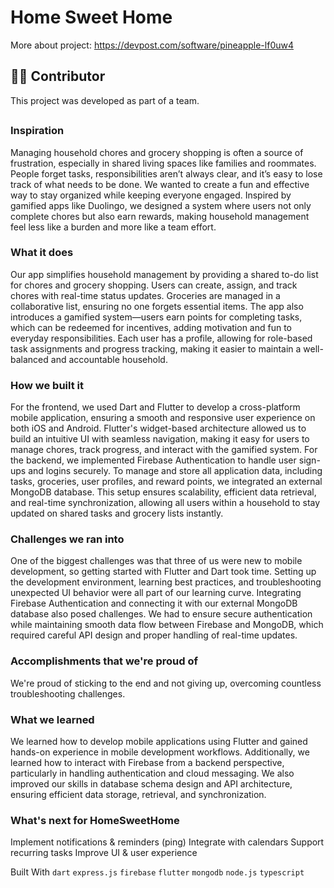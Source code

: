 # Home Sweet Home

More about project: <link> https://devpost.com/software/pineapple-lf0uw4 </link>

## 🧑‍💻 Contributor
This project was developed as part of a team.
##




### Inspiration
Managing household chores and grocery shopping is often a source of frustration, especially in shared living spaces like families and roommates. People forget tasks, responsibilities aren’t always clear, and it’s easy to lose track of what needs to be done. We wanted to create a fun and effective way to stay organized while keeping everyone engaged. Inspired by gamified apps like Duolingo, we designed a system where users not only complete chores but also earn rewards, making household management feel less like a burden and more like a team effort.

### What it does
Our app simplifies household management by providing a shared to-do list for chores and grocery shopping. Users can create, assign, and track chores with real-time status updates. Groceries are managed in a collaborative list, ensuring no one forgets essential items. The app also introduces a gamified system—users earn points for completing tasks, which can be redeemed for incentives, adding motivation and fun to everyday responsibilities. Each user has a profile, allowing for role-based task assignments and progress tracking, making it easier to maintain a well-balanced and accountable household.

### How we built it
For the frontend, we used Dart and Flutter to develop a cross-platform mobile application, ensuring a smooth and responsive user experience on both iOS and Android. Flutter's widget-based architecture allowed us to build an intuitive UI with seamless navigation, making it easy for users to manage chores, track progress, and interact with the gamified system. For the backend, we implemented Firebase Authentication to handle user sign-ups and logins securely. To manage and store all application data, including tasks, groceries, user profiles, and reward points, we integrated an external MongoDB database. This setup ensures scalability, efficient data retrieval, and real-time synchronization, allowing all users within a household to stay updated on shared tasks and grocery lists instantly.

### Challenges we ran into
One of the biggest challenges was that three of us were new to mobile development, so getting started with Flutter and Dart took time. Setting up the development environment, learning best practices, and troubleshooting unexpected UI behavior were all part of our learning curve. Integrating Firebase Authentication and connecting it with our external MongoDB database also posed challenges. We had to ensure secure authentication while maintaining smooth data flow between Firebase and MongoDB, which required careful API design and proper handling of real-time updates.

### Accomplishments that we're proud of
We're proud of sticking to the end and not giving up, overcoming countless troubleshooting challenges.

### What we learned
We learned how to develop mobile applications using Flutter and gained hands-on experience in mobile development workflows. Additionally, we learned how to interact with Firebase from a backend perspective, particularly in handling authentication and cloud messaging. We also improved our skills in database schema design and API architecture, ensuring efficient data storage, retrieval, and synchronization.

### What's next for HomeSweetHome
Implement notifications & reminders (ping) Integrate with calendars Support recurring tasks Improve UI & user experience

Built With
`dart` `express.js` `firebase` `flutter` `mongodb` `node.js` `typescript`
